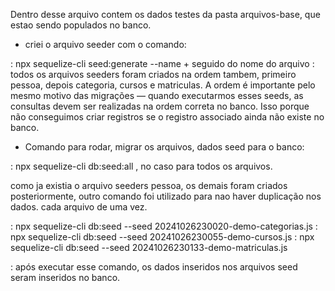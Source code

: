 Dentro desse arquivo contem os dados testes da pasta arquivos-base, que estao sendo populados no banco.

- criei o arquivo seeder com o comando: 

: npx sequelize-cli seed:generate --name + seguido do nome do arquivo
: todos os arquivos seeders foram criados na ordem tambem, primeiro pessoa, depois categoria, cursos e matriculas. A ordem é importante pelo mesmo motivo das migrações — quando executarmos esses seeds, as consultas devem ser realizadas na ordem correta no banco. Isso porque não conseguimos criar registros se o registro associado ainda não existe no banco.

- Comando para rodar, migrar os arquivos, dados seed para o banco: 

: npx sequelize-cli db:seed:all , no caso para todos os arquivos.

como ja existia o arquivo seeders pessoa, os demais foram criados posteriormente, outro comando foi utilizado para nao haver duplicação nos dados. cada arquivo de uma vez.

: npx sequelize-cli db:seed --seed 20241026230020-demo-categorias.js
: npx sequelize-cli db:seed --seed 20241026230055-demo-cursos.js
: npx sequelize-cli db:seed --seed 20241026230133-demo-matriculas.js

: após executar esse comando, os dados inseridos nos arquivos seed seram inseridos no banco.